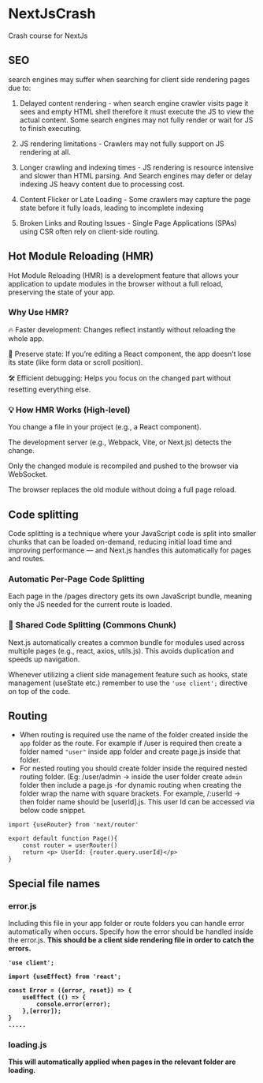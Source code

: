 # NextJsCrash
Crash course for NextJs

## SEO

search engines may suffer when searching for client side rendering pages due to:

1. Delayed content rendering - when search engine crawler visits page it sees and empty HTML shell therefore it must execute the JS to view the actual content. Some search engines may not fully render or wait for JS to finish executing. 

2. JS rendering limitations - Crawlers may not fully support on JS rendering at all.

3. Longer crawling and indexing times - JS rendering is resource intensive and slower than HTML parsing. And Search engines may defer or delay indexing JS heavy content due to processing cost.

4. Content Flicker or Late Loading - Some crawlers may capture the page state before it fully loads, leading to incomplete indexing

5. Broken Links and Routing Issues - Single Page Applications (SPAs) using CSR often rely on client-side routing.




## Hot Module Reloading (HMR)
Hot Module Reloading (HMR) is a development feature that allows your application to update modules in the browser without a full reload, preserving the state of your app.

 ### Why Use HMR?
🔥 Faster development: Changes reflect instantly without reloading the whole app.

🧪 Preserve state: If you’re editing a React component, the app doesn’t lose its state (like form data or scroll position).

🛠️ Efficient debugging: Helps you focus on the changed part without resetting everything else.

### 💡 How HMR Works (High-level)

You change a file in your project (e.g., a React component).

The development server (e.g., Webpack, Vite, or Next.js) detects the change.

Only the changed module is recompiled and pushed to the browser via WebSocket.

The browser replaces the old module without doing a full page reload.

## Code splitting 
Code splitting is a technique where your JavaScript code is split into smaller chunks that can be loaded on-demand, reducing initial load time and improving performance — and Next.js handles this automatically for pages and routes.

### Automatic Per-Page Code Splitting
Each page in the /pages directory gets its own JavaScript bundle, meaning only the JS needed for the current route is loaded.

### 📁 Shared Code Splitting (Commons Chunk)
Next.js automatically creates a common bundle for modules used across multiple pages (e.g., react, axios, utils.js). This avoids duplication and speeds up navigation.

Whenever utilizing a client side management feature such as hooks, state management (useState etc.) remember to use the ```'use client';``` directive on top of the code.

## Routing 

- When routing is required use the name of the folder created inside the ```app``` folder as the route. For example if /user is required then create a folder named ```"user"``` inside app folder and create page.js inside that folder. 
- For nested routing you should create folder inside the required nested routing folder. (Eg: /user/admin -> inside the user folder create ```admin``` folder then include a page.js
-for dynamic routing when creating the folder wrap the name with square brackets. For example, /:userId -> then folder name should be [userId].js. This user Id can be accessed via below code snippet.

```
import {useRouter} from 'next/router'

export default function Page(){
    const router = userRouter()
    return <p> UserId: {router.query.userId}</p>
}
```

## Special file names

### error.js

Including this file in your app folder or route folders you can handle error automatically when occurs.
Specify how the error should be handled inside the error.js. <strong> This should be a client side rendering file in order to
catch the errors. 

```
'use client';

import {useEffect} from 'react';

const Error = ({error, reset}) => {
    useEffect (() => {
        console.error(error);
    },[error]);
}
.....
```

### loading.js
This will automatically applied when pages in the relevant folder are loading.
